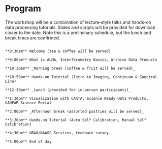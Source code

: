 # Program

The workshop will be a combination of lecture-style talks and hands-on data processing tutorials. Slides and scripts will be provided for download closer to the date. Note this is a preliminary schedule, but the lunch and break times are confirmed.

```{card}

**8:30am** Welcome (tea & coffee will be served)

**9:00am** What is ALMA, Interferometry Basics, Archive Data Products

**10:30am** _Morning break (coffee & fruit will be served)_

**10:50am** Hands-on Tutorial (Intro to Imaging, Continuum & Spectral Line)

**12:30pm** _Lunch (provided for in-person participants)_

**1:30pm** Visualization with CARTA, Science Ready Data Products, CANFAR Science Portal

**3:00pm** _Afternoon break (assorted pastries will be served)_

**3:20pm** Hands-on Tutorial (Auto Self Calibration, Manual Self Calibration)

**4:30pm** NRAO/NAASC Services, feedback survey

**5:00pm** End of day

```

<!-- ```{card}

**8:30am-9:00am:** Welcome (tea & coffee will be served)

**9:00-10:30am:** Session 1: What is ALMA, Interferometry Basics, Archive Data Products

**10:30-10:50am:** Morning break (coffee & fruit will be served)

**10:50am-12:30pm:** Hands-on Tutorial (Intro to Imaging, Continuum & Spectral Line)

**12:30pm-1:30pm:** Lunch (provided for in-person participants)

**1:30-3:00pm:** Visualization with CARTA, Science Ready Data Products, CANFAR Science Portal

**3:00-3:20pm:** Afternoon break (assorted pastries will be served)

**3:20-4:30pm:** Hands-on Tutorial (Auto Self Calibration, Manual Self Calibration)

**4:30-5:00pm:** NRAO/NAASC Services, feedback survey

``` -->

<!-- Materials/slides: https://astrocloud.nrao.edu/s/zBa2Abb5Sc33D92 -->



<!--

0. What is ALMA: George's introductory slides (1 observatory, 4 world class facilities); NAASC support
  * Interferometery / visibilities / etc

1. Pipeline and CASA: Introduction to what CASA is (a few of Devaky intro slides)
  * What's new in pipeline, mention ALMA WSU is coming

2. Getting ALMA data: CARTA demo, in combination with the ALMA archive. Loading data from multiple programs.

3. Understanding your ALMA data: The Weblog? Typical issues, re-imaging using the pipeline...

4. Imaging data: Imaging; continuum and spectral line
* primary beam correction; masking; interactive/non-interactive; uvcontsub;

Lunch

5. Press with ALMA: Getting in the news/press releases

6. ALMA the easy way: SRDPs. AUDI. (Or: re-imaging using the pipeline...)

7. Getting the most out of your data: Self-cal, and Auto-selfcal

8. If time: Data combination

9. Wrap up: Opportunities, resources, feedback survey -->

<!-- Topics of interest
  Continuum imaging
  Spectral line imaging
  Pipeline Weblog inspection
  Self-calibration
  12m/7m/TP-array data combination
  ALMA and NRAO archive
  CARTA, ALMA’s new visualization tool
  Recent updates to CASA
  ALMA's Wideband Sensitivity Upgrade

Pipeline (Re-)Imaging  
Auto Self-calibration  
Science Ready Data Products (SRDPs) and ALMA User-Defined Imaging (AUDI) -->


<!-- * Resources for analysis and interpretation: https://science.nrao.edu/facilities/alma/analysis_interpretation -->




<!-- ## Sebastian

AV/onsite-support/room

One lunch per person per day.

Rates: www.gsa.gov/travel/plan-book/per-diem-rates

Charlottesville: $17 USD/day.

Foreign per diem rates - by location and Appendix B. Use them together. (Ignore the maximum).
Montreal: $28 dollars USD for lunch.

How do we pay for lunches? University pays, send NRAO invoice, then NRAO reimburses. Other option is for NRAO to pay directly. Third option is for Jess to pay, then NRAO reimburses.
What NRAO needs: Receipt, and names of all recipients.

https://aoprals.state.gov/content.asp?content_id=114&menu_id=101

https://aoprals.state.gov/web920/per_diem_action.asp?MenuHide=1&CountryCode=1079 -->
